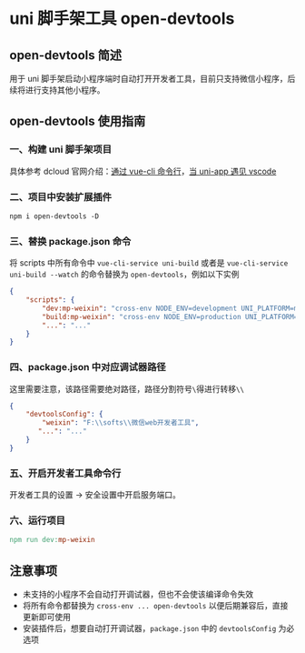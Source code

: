 # uni 脚手架工具 open-devtools

## open-devtools 简述

用于 uni 脚手架启动小程序端时自动打开开发者工具，目前只支持微信小程序，后续将进行支持其他小程序。

## open-devtools 使用指南

### 一、构建 uni 脚手架项目

具体参考 dcloud 官网介绍：[通过 vue-cli 命令行](https://uniapp.dcloud.io/quickstart?id=_2-%e9%80%9a%e8%bf%87vue-cli%e5%91%bd%e4%bb%a4%e8%a1%8c)，[当 uni-app 遇见 vscode](https://ask.dcloud.net.cn/article/36286)

### 二、项目中安装扩展插件

~~~makefile
npm i open-devtools -D
~~~

### 三、替换 package.json 命令

将 scripts 中所有命令中 `vue-cli-service uni-build` 或者是  `vue-cli-service uni-build --watch` 的命令替换为 `open-devtools`，例如以下实例

~~~json
{
    "scripts": {
        "dev:mp-weixin": "cross-env NODE_ENV=development UNI_PLATFORM=mp-weixin open-devtools",
        "build:mp-weixin": "cross-env NODE_ENV=production UNI_PLATFORM=mp-weixin open-devtools",
        "...": "..."
    }
}
~~~

### 四、package.json 中对应调试器路径

这里需要注意，该路径需要绝对路径，路径分割符号`\`得进行转移`\\`

~~~json
{
    "devtoolsConfig": {
    	"weixin": "F:\\softs\\微信web开发者工具",
       "...": "..."
  	}
}
~~~

### 五、开启开发者工具命令行

开发者工具的设置 -> 安全设置中开启服务端口。

### 六、运行项目

~~~makefile
npm run dev:mp-weixin
~~~

## 注意事项

- 未支持的小程序不会自动打开调试器，但也不会使该编译命令失效
- 将所有命令都替换为 `cross-env ... open-devtools` 以便后期兼容后，直接更新即可使用
- 安装插件后，想要自动打开调试器，`package.json` 中的 `devtoolsConfig` 为必选项

